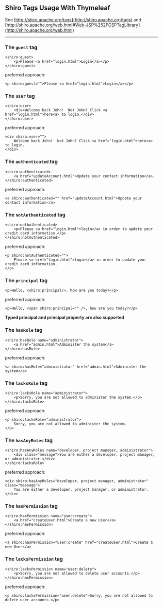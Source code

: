 Shiro Tags Usage With Thymeleaf
---
See [http://shiro.apache.org/tags](http://shiro.apache.org/tags) and
[http://shiro.apache.org/web.html#Web-JSP%252FGSPTagLibrary](http://shiro.apache.org/web.html)
* * *

### The `guest` tag
    <shiro:guest>
        <p>Please <a href="login.html">Login</a></p>
    </shiro:guest>

preferred approach:

    <p shiro:guest="">Please <a href="login.html">Login</a></p>

### The `user` tag
    <shiro:user>
        <div>Welcome back John!  Not John? Click <a href="login.html">here<a> to login.</div>
    </shiro:user>

preferred approach:

    <div shiro:user="">
        Welcome back John!  Not John? Click <a href="login.html">here<a> to login.
    </div>

### The `authenticated` tag
    <shiro:authenticated>
        <a href="updateAccount.html">Update your contact information</a>.
    </shiro:authenticated>

preferred approach:

    <a shiro:authenticated="" href="updateAccount.html">Update your contact information</a>

### The `notAuthenticated` tag
    <shiro:notAuthenticated>
        <p>Please <a href="login.html">login</a> in order to update your credit card information.</p>
    </shiro:notAuthenticated>

preferred approach:

    <p shiro:notAuthenticated="">
        Please <a href="login.html">login</a> in order to update your credit card information.
    </p>

### The `principal` tag
    <p>Hello, <shiro:principal/>, how are you today?</p>

preferred approach:

    <p>Hello, <span shiro:principal="" />, how are you today?</p>

**Typed principal and principal property are also supported**

### The `hasRole` tag
    <shiro:hasRole name="administrator">
        <a href="admin.html">Administer the system</a>
    </shiro:hasRole>

preferred approach:

    <a shiro:hasRole="administrator" href="admin.html">Administer the system</a>

### The `lacksRole` tag
    <shiro:lacksRole name="administrator">
        <p>Sorry, you are not allowed to administer the system.</p>
    </shiro:lacksRole>

preferred approach:

    <p shiro:lacksRole="administrator">
        Sorry, you are not allowed to administer the system.
    </p>

### The `hasAnyRoles` tag
    <shiro:hasAnyRoles name="developer, project manager, administrator">
        <div class="message">You are either a developer, project manager, or administrator.</div>
    </shiro:lacksRole>

preferred approach:

    <div shiro:hasAnyRoles="developer, project manager, administrator" class="message">
        You are either a developer, project manager, or administrator.
    </div>

### The `hasPermission` tag
    <shiro:hasPermission name="user:create">
        <a href="createUser.html">Create a new User</a>
    </shiro:hasPermission>

preferred approach:

    <a shiro:hasPermission="user:create" href="createUser.html">Create a new User</a>

### The `lacksPermission` tag
    <shiro:lacksPermission name="user:delete">
        <p>Sorry, you are not allowed to delete user accounts.</p>
    </shiro:hasPermission>

preferred approach:

    <p shiro:lacksPermission="user:delete">Sorry, you are not allowed to delete user accounts.</p>
